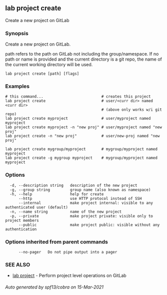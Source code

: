 ## lab project create

Create a new project on GitLab

### Synopsis

Create a new project on GitLab.

path refers to the path on GitLab not including the group/namespace. If no path
or name is provided and the current directory is a git repo, the name of the
current working directory will be used.

```
lab project create [path] [flags]
```

### Examples

```
# this command...                          # creates this project
lab project create                         # user/<curr dir> named <curr dir>
                                           # (above only works w/i git repo)
lab project create myproject               # user/myproject named myproject
lab project create myproject -n "new proj" # user/myproject named "new proj"
lab project create -n "new proj"           # user/new-proj named "new proj"

lab project create mygroup/myproject       # mygroup/myproject named myproject
lab project create -g mygroup myproject    # mygroup/myproject named myproject
```

### Options

```
  -d, --description string   description of the new project
  -g, --group string         group name (also known as namespace)
  -h, --help                 help for create
      --http                 use HTTP protocol instead of SSH
      --internal             make project internal: visible to any authenticated user (default)
  -n, --name string          name of the new project
  -p, --private              make project private: visible only to project members
      --public               make project public: visible without any authentication
```

### Options inherited from parent commands

```
      --no-pager   Do not pipe output into a pager
```

### SEE ALSO

* [lab project](lab_project.md)	 - Perform project level operations on GitLab

###### Auto generated by spf13/cobra on 15-Mar-2021

